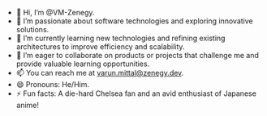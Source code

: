 - 👋 Hi, I’m @VM-Zenegy.
- 👀 I’m passionate about software technologies and exploring innovative solutions.
- 🌱 I’m currently learning new technologies and refining existing architectures to improve efficiency and scalability.
- 💞️ I’m eager to collaborate on products or projects that challenge me and provide valuable learning opportunities.
- 📫 You can reach me at varun.mittal@zenegy.dev.
- 😄 Pronouns: He/Him.
- ⚡ Fun facts: A die-hard Chelsea fan and an avid enthusiast of Japanese anime!

<!---
VM-Zenegy/VM-Zenegy is a ✨ special ✨ repository because its `README.md` (this file) appears on your GitHub profile.
You can click the Preview link to take a look at your changes.
--->
